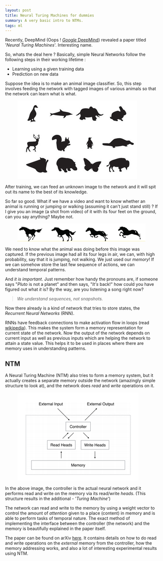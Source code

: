 ```yaml
---
layout: post
title: Neural Turing Machines for dummies
summary: A very basic intro to NTMs.
tags: ml
---
```


<span class="dropcap">R</span>ecently, DeepMind (Oops !
[*Google* DeepMind](http://deepmind.com/)) revealed a paper titled '*Neural
Turing Machines*'. Interesting name.

So, whats the deal here ? Basically, simple Neural Networks follow the following
steps in their working lifetime :

- Learning using a given training data
- Prediction on new data

Suppose the idea is to make an animal image classifier. So, this step involves
feeding the network with tagged images of various animals so that the network
can learn what is what.

<figure>
<img src="/images/posts/ntm/animals.jpg">
</figure>

After training, we can feed an unknown image to the network and it will spit out
its name to the best of its knowledge.

So far so good. What if we have a video and want to know whether an animal is
running or jumping or walking (assuming it can't just stand still) ? If I give
you an image (a shot from video) of it with its four feet on the ground, can you
say anything? Maybe not.

<figure>
<img src="/images/posts/ntm/horse.jpg">
</figure>

We need to know what the animal was doing before this image was captured. If the
previous image had all its four legs in air, we can, with high probability, say
that it is jumping, not walking. We just used our *memory*! If we can somehow
store the last few sequence of actions, we can understand temporal patterns.

And *it is important*. Just remember how handy the pronouns are, if someone says
"*Pluto* is not a planet" and then says, "*It's* back!" how could you have
figured out what *it* is? By the way, are you listening a song right now?

> *We understand sequences, not snapshots.*

Now there already is a kind of network that tries to store states, the
*Recurrent Neural Networks* (RNN).

RNNs have feedback connections to make activation flow in loops (read
[wikipedia](http://www.wikiwand.com/en/Recurrent_neural_network)). This makes
the system form a memory representation for current state of the network. Now
the output of the network depends on current input as well as previous inputs
which are helping the network to attain a state value. This helps it to be used
in places where there are memory uses in understanding patterns.

## NTM

A Neural Turing Machine (NTM) also tries to form a memory system, but it
actually creates a separate memory outside the network (amazingly simple
structure to look at), and the network does *read* and  *write* operations on
it.

<figure>
<img src="/images/posts/ntm/ntm.png">
</figure>

In the above image, the controller is the actual neural network and it performs
read and write on the memory via its read/write *heads*. (This structure results
in the additional - '*Turing Machine*')

The network can read and write to the memory by using a weight vector to control
the amount of *attention* given to a place (content) in memory and is able to
perform tasks of temporal nature. The exact method of implementing the interface
between the controller (the network) and the memory is beautifully explained in
the paper itself.

The paper can be found on arXiv [here](http://arxiv.org/abs/1410.5401). It
contains details on how to do read and write operations on the *external* memory
from the controller, how the memory addressing works, and also a lot of
interesting experimental results using NTM.
